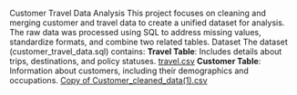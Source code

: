 Customer Travel Data Analysis
This project focuses on cleaning and merging customer and travel data to create a unified dataset for analysis. The raw data was processed using SQL to address missing values, standardize formats, and combine two related tables.
Dataset
The dataset (customer_travel_data.sql) contains:
**Travel Table**: Includes details about trips, destinations, and policy statuses.
[travel.csv](https://github.com/user-attachments/files/18269515/travel.csv)
 **Customer Table**: Information about customers, including their demographics and occupations.
[Copy of Customer_cleaned_data(1).csv](https://github.com/user-attachments/files/18269514/Copy.of.Customer_cleaned_data.1.csv)
